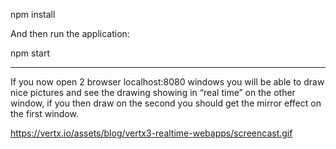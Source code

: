 

npm install

And then run the application:

npm start



----
If you now open 2 browser localhost:8080 windows you will be able to draw nice pictures and see the drawing showing in “real time” on the other window, if you then draw on the second you should get the mirror effect on the first window.


https://vertx.io/assets/blog/vertx3-realtime-webapps/screencast.gif
